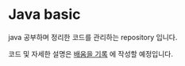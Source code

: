 # Java basic

java 공부하며 정리한 코드를 관리하는 repository 입니다.

코드 및 자세한 설명은 [배움을 기록](https://hyeonic.github.io/) 에 작성할 예정입니다.